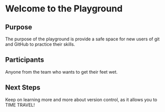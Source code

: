 # Welcome to the Playground
## Purpose
The purpose of the playground is provide a safe space for new users of git and GitHub to practice their skills.

## Participants
Anyone from the team who wants to get their feet wet.

## Next Steps
Keep on learning more and more about version control, as it allows you to TIME TRAVEL!
